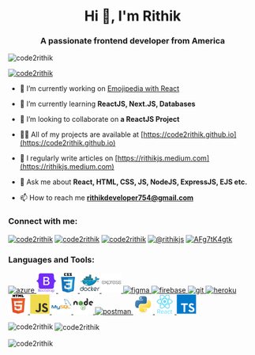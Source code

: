 <h1 align="center">Hi 👋, I'm Rithik</h1>
<h3 align="center">A passionate frontend developer from America</h3>

<p align="left"> <img src="https://komarev.com/ghpvc/?username=code2rithik&label=Profile%20views&color=0e75b6&style=flat" alt="code2rithik" /> </p>

<p align="left"> <a href="https://github.com/ryo-ma/github-profile-trophy"><img src="https://github-profile-trophy.vercel.app/?username=code2rithik" alt="code2rithik" /></a> </p>

- 🔭 I’m currently working on [Emojipedia with React](https://github.com/Code2Rithik/emojipedia)

- 🌱 I’m currently learning **ReactJS, Next.JS, Databases**

- 👯 I’m looking to collaborate on **a ReactJS Project**

- 👨‍💻 All of my projects are available at [https://code2rithik.github.io](https://code2rithik.github.io)

- 📝 I regularly write articles on [https://rithikjs.medium.com](https://rithikjs.medium.com)

- 💬 Ask me about **React, HTML, CSS, JS, NodeJS, ExpressJS, EJS etc.**

- 📫 How to reach me **rithikdeveloper754@gmail.com**

<h3 align="left">Connect with me:</h3>
<p align="left">
<a href="https://codepen.io/code2rithik" target="blank"><img align="center" src="https://raw.githubusercontent.com/rahuldkjain/github-profile-readme-generator/neutral-icons/src/images/icons/Social/codepen.svg" alt="code2rithik" height="30" width="40" /></a>
<a href="https://codesandbox.com/code2rithik" target="blank"><img align="center" src="https://cdn.jsdelivr.net/npm/simple-icons@3.0.1/icons/codesandbox.svg" alt="code2rithik" height="30" width="40" /></a>
<a href="https://dribbble.com/code2rithik" target="blank"><img align="center" src="https://raw.githubusercontent.com/rahuldkjain/github-profile-readme-generator/neutral-icons/src/images/icons/Social/dribbble.svg" alt="code2rithik" height="30" width="40" /></a>
<a href="https://medium.com/@rithikjs" target="blank"><img align="center" src="https://raw.githubusercontent.com/rahuldkjain/github-profile-readme-generator/neutral-icons/src/images/icons/Social/medium.svg" alt="@rithikjs" height="30" width="40" /></a>
<a href="https://discord.gg/AFg7tK4gtk" target="blank"><img align="center" src="https://raw.githubusercontent.com/rahuldkjain/github-profile-readme-generator/neutral-icons/src/images/icons/Social/discord.svg" alt="AFg7tK4gtk" height="30" width="40" /></a>
</p>

<h3 align="left">Languages and Tools:</h3>
<p align="left"> <a href="https://azure.microsoft.com/en-in/" target="_blank"> <img src="https://www.vectorlogo.zone/logos/microsoft_azure/microsoft_azure-icon.svg" alt="azure" width="40" height="40"/> </a> <a href="https://getbootstrap.com" target="_blank"> <img src="https://raw.githubusercontent.com/devicons/devicon/master/icons/bootstrap/bootstrap-plain-wordmark.svg" alt="bootstrap" width="40" height="40"/> </a> <a href="https://www.w3schools.com/css/" target="_blank"> <img src="https://raw.githubusercontent.com/devicons/devicon/master/icons/css3/css3-original-wordmark.svg" alt="css3" width="40" height="40"/> </a> <a href="https://www.docker.com/" target="_blank"> <img src="https://raw.githubusercontent.com/devicons/devicon/master/icons/docker/docker-original-wordmark.svg" alt="docker" width="40" height="40"/> </a> <a href="https://expressjs.com" target="_blank"> <img src="https://raw.githubusercontent.com/devicons/devicon/master/icons/express/express-original-wordmark.svg" alt="express" width="40" height="40"/> </a> <a href="https://www.figma.com/" target="_blank"> <img src="https://www.vectorlogo.zone/logos/figma/figma-icon.svg" alt="figma" width="40" height="40"/> </a> <a href="https://firebase.google.com/" target="_blank"> <img src="https://www.vectorlogo.zone/logos/firebase/firebase-icon.svg" alt="firebase" width="40" height="40"/> </a> <a href="https://git-scm.com/" target="_blank"> <img src="https://www.vectorlogo.zone/logos/git-scm/git-scm-icon.svg" alt="git" width="40" height="40"/> </a> <a href="https://heroku.com" target="_blank"> <img src="https://www.vectorlogo.zone/logos/heroku/heroku-icon.svg" alt="heroku" width="40" height="40"/> </a> <a href="https://www.w3.org/html/" target="_blank"> <img src="https://raw.githubusercontent.com/devicons/devicon/master/icons/html5/html5-original-wordmark.svg" alt="html5" width="40" height="40"/> </a> <a href="https://developer.mozilla.org/en-US/docs/Web/JavaScript" target="_blank"> <img src="https://raw.githubusercontent.com/devicons/devicon/master/icons/javascript/javascript-original.svg" alt="javascript" width="40" height="40"/> </a> <a href="https://www.mysql.com/" target="_blank"> <img src="https://raw.githubusercontent.com/devicons/devicon/master/icons/mysql/mysql-original-wordmark.svg" alt="mysql" width="40" height="40"/> </a> <a href="https://nodejs.org" target="_blank"> <img src="https://raw.githubusercontent.com/devicons/devicon/master/icons/nodejs/nodejs-original-wordmark.svg" alt="nodejs" width="40" height="40"/> </a> <a href="https://postman.com" target="_blank"> <img src="https://www.vectorlogo.zone/logos/getpostman/getpostman-icon.svg" alt="postman" width="40" height="40"/> </a> <a href="https://www.python.org" target="_blank"> <img src="https://raw.githubusercontent.com/devicons/devicon/master/icons/python/python-original.svg" alt="python" width="40" height="40"/> </a> <a href="https://reactjs.org/" target="_blank"> <img src="https://raw.githubusercontent.com/devicons/devicon/master/icons/react/react-original-wordmark.svg" alt="react" width="40" height="40"/> </a> <a href="https://www.typescriptlang.org/" target="_blank"> <img src="https://raw.githubusercontent.com/devicons/devicon/master/icons/typescript/typescript-original.svg" alt="typescript" width="40" height="40"/> </a> </p>

<p><img align="left" src="https://github-readme-stats.vercel.app/api/top-langs?username=code2rithik&show_icons=true&locale=en&layout=compact" alt="code2rithik" /></p>

<p>&nbsp;<img align="center" src="https://github-readme-stats.vercel.app/api?username=code2rithik&show_icons=true&locale=en" alt="code2rithik" /></p>

<p><img align="center" src="https://github-readme-streak-stats.herokuapp.com/?user=code2rithik&" alt="code2rithik" /></p>

